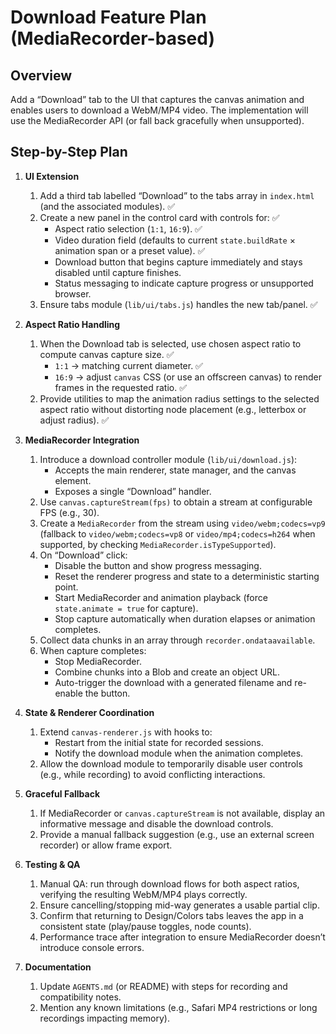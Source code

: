 # Download Feature Plan (MediaRecorder-based)

## Overview
Add a “Download” tab to the UI that captures the canvas animation and enables users to download a WebM/MP4 video. The implementation will use the MediaRecorder API (or fall back gracefully when unsupported).

## Step-by-Step Plan

1. **UI Extension**
   1. Add a third tab labelled “Download” to the tabs array in `index.html` (and the associated modules). ✅
   2. Create a new panel in the control card with controls for: ✅
      - Aspect ratio selection (`1:1`, `16:9`). ✅
      - Video duration field (defaults to current `state.buildRate` × animation span or a preset value). ✅
      - Download button that begins capture immediately and stays disabled until capture finishes.
      - Status messaging to indicate capture progress or unsupported browser.
   3. Ensure tabs module (`lib/ui/tabs.js`) handles the new tab/panel. ✅

2. **Aspect Ratio Handling**
   1. When the Download tab is selected, use chosen aspect ratio to compute canvas capture size. ✅
      - `1:1` → matching current diameter. ✅
      - `16:9` → adjust `canvas` CSS (or use an offscreen canvas) to render frames in the requested ratio. ✅
   2. Provide utilities to map the animation radius settings to the selected aspect ratio without distorting node placement (e.g., letterbox or adjust radius). ✅

3. **MediaRecorder Integration**
   1. Introduce a download controller module (`lib/ui/download.js`):
      - Accepts the main renderer, state manager, and the canvas element.
      - Exposes a single “Download” handler.
   2. Use `canvas.captureStream(fps)` to obtain a stream at configurable FPS (e.g., 30).
   3. Create a `MediaRecorder` from the stream using `video/webm;codecs=vp9` (fallback to `video/webm;codecs=vp8` or `video/mp4;codecs=h264` when supported, by checking `MediaRecorder.isTypeSupported`).
   4. On “Download” click:
      - Disable the button and show progress messaging.
      - Reset the renderer progress and state to a deterministic starting point.
      - Start MediaRecorder and animation playback (force `state.animate = true` for capture).
      - Stop capture automatically when duration elapses or animation completes.
   5. Collect data chunks in an array through `recorder.ondataavailable`.
   6. When capture completes:
      - Stop MediaRecorder.
      - Combine chunks into a Blob and create an object URL.
      - Auto-trigger the download with a generated filename and re-enable the button.

4. **State & Renderer Coordination**
   1. Extend `canvas-renderer.js` with hooks to:
      - Restart from the initial state for recorded sessions.
      - Notify the download module when the animation completes.
   2. Allow the download module to temporarily disable user controls (e.g., while recording) to avoid conflicting interactions.

5. **Graceful Fallback**
   1. If MediaRecorder or `canvas.captureStream` is not available, display an informative message and disable the download controls.
   2. Provide a manual fallback suggestion (e.g., use an external screen recorder) or allow frame export.

6. **Testing & QA**
   1. Manual QA: run through download flows for both aspect ratios, verifying the resulting WebM/MP4 plays correctly.
   2. Ensure cancelling/stopping mid-way generates a usable partial clip.
   3. Confirm that returning to Design/Colors tabs leaves the app in a consistent state (play/pause toggles, node counts).
   4. Performance trace after integration to ensure MediaRecorder doesn’t introduce console errors.

7. **Documentation**
   1. Update `AGENTS.md` (or README) with steps for recording and compatibility notes.
   2. Mention any known limitations (e.g., Safari MP4 restrictions or long recordings impacting memory).
